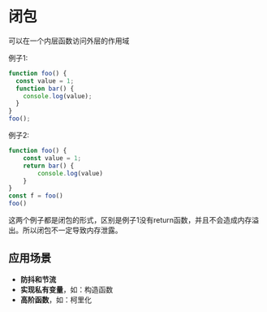 # 闭包

可以在一个内层函数访问外层的作用域

例子1:

```js
function foo() {
  const value = 1;
  function bar() {
    console.log(value);
  }
}
foo();
```

例子2:

```js
function foo() {
    const value = 1;
    return bar() {
        console.log(value)
    }
}
const f = foo()
foo()
```

这两个例子都是闭包的形式，区别是例子1没有return函数，并且不会造成内存溢出。所以闭包不一定导致内存泄露。

## 应用场景

- **防抖和节流**
- **实现私有变量**，如：构造函数
- **高阶函数**，如：柯里化
